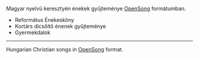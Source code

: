 Magyar nyelvű keresztyén énekek gyűjteménye [OpenSong](http://wwww.opensong.org) 
formátumban.
 - Református Énekesköny
 - Kortárs dicsőítő énenek gyűjteménye
 - Gyermekdalok
 
****
 

Hungarian Christian songs in [OpenSong](http://wwww.opensong.org) format.